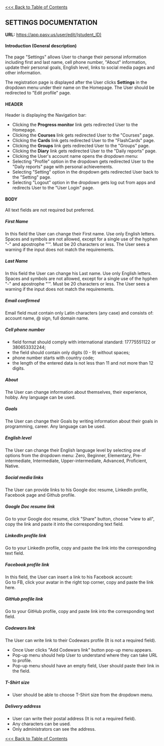 [<<< Back to Table of Contents](index.md)
## SETTINGS DOCUMENTATION

**URL:** https://app.pasv.us/user/edit/(student_ID)

#### Introduction (General description)
The page "Settings" allows User to change their personal information including first and last name,
cell phone number, "About" information, update their personal goals, English level,
links to social media pages and other information.

The registration page is displayed after the User clicks **Settings** in the dropdown menu under their name on the Homepage.
The User should be redirected to "Edit profile" page.

#### HEADER
 Header is displaying the Navigation bar:
* Clicking the **Progress monitor** link gets redirected User to the Homepage.
* Clicking the **Courses** link gets redirected User  to the "Courses" page.
* Clicking the **Cards** link gets redirected User  to the "FlashCards" page.
* Clicking the **Groups** link gets redirected User  to the "Groups"  page.
* Clicking the **Diary** link gets redirected User  to the  "Daily reports" page.
* Clicking the User's account name opens the dropdown menu:
* Selecting "Profile" option in the dropdown gets redirected User  to the "Daily reports" page with personal achievements.
* Selecting "Setting" option in the dropdown gets redirected User back to the "Setting" page.
* Selecting "Logout" option in the dropdown gets log out from apps and redirects User to the "User Login" page.

#### BODY
All text fields are not required but preferred.
##### First Name
In this field the User can change their First name.
Use only English letters. Spaces and symbols are not allowed, except for a single use of the hyphen "-" and apostrophe "'". Must be 20 characters or less.
The User sees a warning if the input does not match the requirements.

##### Last Name
In this field the User can change his Last name.
Use only English letters. Spaces and symbols are not allowed, except for a single use of the hyphen "-" and apostrophe "'". Must be 20 characters or less.
The User sees a warning if the input does not match the requirements.

##### Email confirmed
Email field must contain only Latin characters (any case) and consists of: account name, @ sign, full domain name.

##### Cell phone number
* field format should comply with international standard: 17775551122 or 380653332244;
* the field should contain only digits (0 - 9) without spaces;
* phone number starts with country code;
* the length of the entered data is not less than 11 and not more than 12 digits.

##### About
The User can change information about themselves, their experience, hobby. Any language can be used.

##### Goals
The User can change their Goals by writing information about their goals in programming, career. Any language can be used.

##### English level
The User can change their English language level by selecting  one of options from the dropdown menu:
Zero, Beginner, Elementary, Pre-intermediate, Intermediate, Upper-intermediate, Advanced, Proficient, Native.
##### Social media links
The User can provide links to his Google doc resume, LinkedIn profile, Facebook page and Github profile. 
##### Google Doc resume link
Go to your Google doc resume, click "Share" button, choose "view to all", copy the link and paste it into the corresponding text field.
##### LinkedIn profile link
Go to your LinkedIn profile, copy and paste the link into the corresponding text field. 
##### Facebook profile link
In this field, the User can insert a link to his Facebook account:  
Go to FB, click your avatar in the right top corner, copy and paste the link here.

##### GitHub profile link
Go to your GitHub profile, copy and paste link into the corresponding text field.
##### Codewars link
The User can write link to their Codewars profile (It is not a required field).
* Once User clicks "Add Codewars link" button pop-up menu appears.
* Pop-up menu should help User to understand where they can take URL to profile.
* Pop-up menu should have an empty field, User should paste their link in the field. 

##### T-Shirt size
* User should be able to choose T-Shirt size from the dropdown menu.
 
##### Delivery address
* User can write their postal address (It is not a required field).
* Any characters can be used.
* Only administrators can see the address.


[<<< Back to Table of Contents](index.md)






